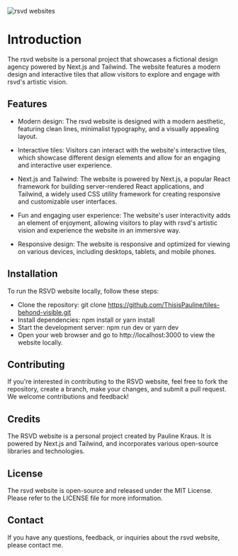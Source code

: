 ![rsvd websites](https://i.imgur.com/pBDKL9a.jpg)

# Introduction
The rsvd website is a personal project that showcases a fictional design agency powered by Next.js and Tailwind. The website features a modern design and interactive tiles that allow visitors to explore and engage with rsvd's artistic vision.

## Features
- Modern design: The rsvd website is designed with a modern aesthetic, featuring clean lines, minimalist typography, and a visually appealing layout.

- Interactive tiles: Visitors can interact with the website's interactive tiles, which showcase different design elements and allow for an engaging and interactive user experience.

- Next.js and Tailwind: The website is powered by Next.js, a popular React framework for building server-rendered React applications, and Tailwind, a widely used CSS utility framework for creating responsive and customizable user interfaces.

- Fun and engaging user experience: The website's user interactivity adds an element of enjoyment, allowing visitors to play with rsvd's artistic vision and experience the website in an immersive way.

- Responsive design: The website is responsive and optimized for viewing on various devices, including desktops, tablets, and mobile phones.

## Installation
To run the RSVD website locally, follow these steps:

- Clone the repository: git clone https://github.com/ThisisPauline/tiles-behond-visible.git
- Install dependencies: npm install or yarn install
- Start the development server: npm run dev or yarn dev
- Open your web browser and go to http://localhost:3000 to view the website locally.

## Contributing
If you're interested in contributing to the RSVD website, feel free to fork the repository, create a branch, make your changes, and submit a pull request. We welcome contributions and feedback!

## Credits
The RSVD website is a personal project created by Pauline Kraus. It is powered by Next.js and Tailwind, and incorporates various open-source libraries and technologies.

## License
The rsvd website is open-source and released under the MIT License. Please refer to the LICENSE file for more information.

## Contact
If you have any questions, feedback, or inquiries about the rsvd website, please contact me.
